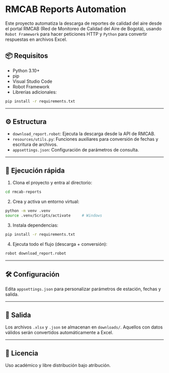 # RMCAB Reports Automation

Este proyecto automatiza la descarga de reportes de calidad del aire desde el portal RMCAB (Red de Monitoreo de Calidad del Aire de Bogotá), usando `Robot Framework` para hacer peticiones HTTP y `Python` para convertir respuestas en archivos Excel.

## 📦 Requisitos

- Python 3.10+
- pip
- Visual Studio Code
- Robot Framework
- Librerías adicionales:

```bash
pip install -r requirements.txt
```

---

## ⚙️ Estructura

- `download_report.robot`: Ejecuta la descarga desde la API de RMCAB.
- `resources/utils.py`: Funciones auxiliares para conversión de fechas y escritura de archivos.
- `appsettings.json`: Configuración de parámetros de consulta.

---

## 🚀 Ejecución rápida

1. Clona el proyecto y entra al directorio:

```bash
cd rmcab-reports
```

2. Crea y activa un entorno virtual:

```bash
python -m venv .venv
source .venv/Scripts/activate     # Windows
```

3. Instala dependencias:

```bash
pip install -r requirements.txt
```

4. Ejecuta todo el flujo (descarga + conversión):

```bash
robot download_report.robot
```

---

## 🛠 Configuración

Edita `appsettings.json` para personalizar parámetros de estación, fechas y salida.

---

## 📁 Salida

Los archivos `.xlsx` y `.json` se almacenan en `downloads/`. Aquellos con datos válidos serán convertidos automáticamente a Excel.

---

## 📃 Licencia

Uso académico y libre distribución bajo atribución.
